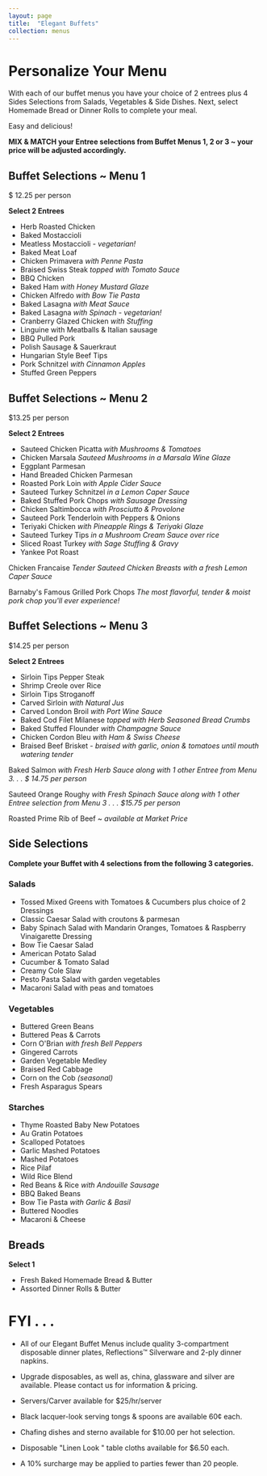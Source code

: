 ```yaml
---
layout: page
title:  "Elegant Buffets"
collection: menus
---
```


# Personalize Your Menu

With each of our buffet menus you have your choice of 2 entrees plus 4 Sides Selections from Salads, Vegetables & Side Dishes.  Next, select Homemade Bread or Dinner Rolls to complete your meal.

Easy and delicious!

**MIX & MATCH your Entree selections from Buffet Menus 1, 2 or 3 ~ your price will be adjusted accordingly.**

## Buffet Selections ~ Menu 1

$ 12.25 per person

**Select 2 Entrees**

- Herb Roasted Chicken
- Baked Mostaccioli
- Meatless Mostaccioli - *vegetarian!*
- Baked Meat Loaf
- Chicken Primavera *with Penne Pasta*
- Braised Swiss Steak *topped with Tomato Sauce*
- BBQ Chicken
- Baked Ham *with Honey Mustard Glaze*
- Chicken Alfredo *with Bow Tie Pasta*
- Baked Lasagna *with Meat Sauce*
- Baked Lasagna *with Spinach - vegetarian!*
- Cranberry Glazed Chicken *with Stuffing*
- Linguine with Meatballs & Italian sausage
- BBQ Pulled Pork
- Polish Sausage & Sauerkraut
- Hungarian Style Beef Tips
- Pork Schnitzel *with Cinnamon Apples*
- Stuffed Green Peppers


## Buffet Selections ~ Menu 2

$13.25 per person

**Select 2 Entrees**

- Sauteed Chicken Picatta *with Mushrooms & Tomatoes*
- Chicken Marsala *Sauteed Mushrooms in a Marsala Wine Glaze*
- Eggplant Parmesan
- Hand Breaded Chicken Parmesan
- Roasted Pork Loin *with Apple Cider Sauce*
- Sauteed Turkey Schnitzel *in a Lemon Caper Sauce*
- Baked Stuffed Pork Chops *with Sausage Dressing*
- Chicken Saltimbocca *with Prosciutto & Provolone*
- Sauteed Pork Tenderloin with Peppers & Onions
- Teriyaki Chicken *with Pineapple Rings & Teriyaki Glaze*
- Sauteed Turkey Tips *in a Mushroom Cream Sauce over rice*
- Sliced Roast Turkey *with Sage Stuffing & Gravy*
- Yankee Pot Roast

Chicken Francaise
*Tender Sauteed Chicken Breasts with a fresh Lemon Caper Sauce*

Barnaby's Famous Grilled Pork Chops
*The most flavorful, tender & moist pork chop you'll ever experience!*


## Buffet Selections ~ Menu 3

$14.25 per person

**Select 2 Entrees**


- Sirloin Tips Pepper Steak
- Shrimp Creole over Rice
- Sirloin Tips Stroganoff
- Carved Sirloin *with Natural Jus*
- Carved London Broil *with Port Wine Sauce*
- Baked Cod Filet Milanese *topped with Herb Seasoned Bread Crumbs*
- Baked Stuffed Flounder *with Champagne Sauce*
- Chicken Cordon Bleu *with Ham & Swiss Cheese*
- Braised Beef Brisket - *braised with garlic, onion & tomatoes until mouth watering tender*


Baked Salmon *with Fresh Herb Sauce
along with 1 other Entree from Menu 3. . . $ 14.75 per person*

Sauteed Orange Roughy *with Fresh Spinach Sauce
along with 1 other Entree selection from Menu 3 . . . $15.75 per person*

Roasted Prime Rib of Beef  ~  *available at Market Price*



## Side Selections

**Complete your Buffet with 4 selections from the following 3 categories.**



### Salads

- Tossed Mixed Greens
with Tomatoes & Cucumbers
plus choice of 2 Dressings
- Classic Caesar Salad
with croutons & parmesan
- Baby Spinach Salad
with Mandarin Oranges, Tomatoes
& Raspberry Vinaigarette Dressing
- Bow Tie Caesar Salad
- American Potato Salad
- Cucumber & Tomato Salad
- Creamy Cole Slaw
- Pesto Pasta Salad
with garden vegetables
- Macaroni Salad
with peas and tomatoes

### Vegetables

- Buttered Green Beans
- Buttered Peas & Carrots
- Corn O'Brian *with fresh Bell Peppers*
- Gingered Carrots
- Garden Vegetable Medley
- Braised Red Cabbage
- Corn on the Cob *(seasonal)*
- Fresh Asparagus Spears


### Starches

- Thyme Roasted Baby New Potatoes
- Au Gratin Potatoes
- Scalloped Potatoes
- Garlic Mashed Potatoes
- Mashed Potatoes
- Rice Pilaf
- Wild Rice Blend
- Red Beans & Rice *with Andouille Sausage*
- BBQ Baked Beans
- Bow Tie Pasta *with Garlic & Basil*
- Buttered Noodles
- Macaroni & Cheese


## Breads

**Select 1**

- Fresh Baked Homemade Bread & Butter
- Assorted Dinner Rolls & Butter


# FYI . . .

- All of our Elegant Buffet Menus include quality 3-compartment disposable dinner plates, Reflections™ Silverware and 2-ply dinner napkins.

- Upgrade disposables, as well as, china, glassware and silver are available.  Please contact us for information & pricing.

- Servers/Carver available for $25/hr/server

- Black lacquer-look serving tongs & spoons are available 60¢ each.

- Chafing dishes and sterno available for $10.00 per hot selection.

- Disposable "Linen Look " table cloths available for $6.50 each.

- A 10% surcharge may be applied to parties fewer than 20 people.